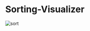 # Sorting-Visualizer
![sort](https://github.com/nsangal/Sorting-Visualizer/assets/96303153/3bcc8bd8-87bf-459e-91dd-f13ff3d3a823)
